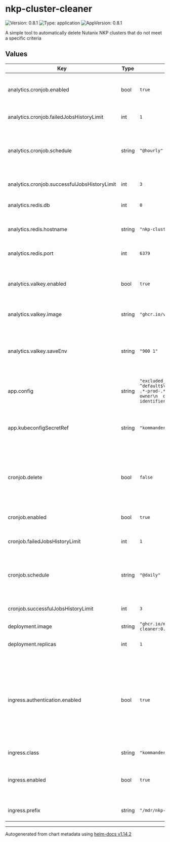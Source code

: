 # nkp-cluster-cleaner

![Version: 0.8.1](https://img.shields.io/badge/Version-0.8.1-informational?style=flat-square) ![Type: application](https://img.shields.io/badge/Type-application-informational?style=flat-square) ![AppVersion: 0.8.1](https://img.shields.io/badge/AppVersion-0.8.1-informational?style=flat-square)

A simple tool to automatically delete Nutanix NKP clusters that do not meet a specific criteria

## Values

| Key | Type | Default | Description |
|-----|------|---------|-------------|
| analytics.cronjob.enabled | bool | `true` | Enable periodic collection of historical data |
| analytics.cronjob.failedJobsHistoryLimit | int | `1` | How many failed jobs to keep |
| analytics.cronjob.schedule | string | `"@hourly"` | Schedule to run the job. Uses standard Kubernetes CronJob syntax. |
| analytics.cronjob.successfulJobsHistoryLimit | int | `3` | How many successful jobs to keep |
| analytics.redis.db | int | `0` | Redis database number |
| analytics.redis.hostname | string | `"nkp-cluster-cleaner-valkey"` | Hostname of the Redis/Valkey instance |
| analytics.redis.port | int | `6379` | Port of the Redis/Valkey instance |
| analytics.valkey.enabled | bool | `true` | Deploy a Valkey service for storing historical data |
| analytics.valkey.image | string | `"ghcr.io/valkey-io/valkey:8-alpine"` | Valkey container image to use |
| analytics.valkey.saveEnv | string | `"900 1"` | Valkey SAVE_ENV value to specify how often to ensure data is flushed to disk |
| app.config | string | `"excluded_namespace_patterns:\n- ^default$\nprotected_cluster_patterns:\n- .*-prod-.*\nextra_labels:\n- name: owner\n  description: Cluster owner identifier"` | Default set of exclusion rules |
| app.kubeconfigSecretRef | string | `"kommander-self-attach-kubeconfig"` | Secret containing a valid kubeconfig for the management cluster |
| cronjob.delete | bool | `false` | Set to true to actually delete clusters, default is to operate in "dry-run" mode |
| cronjob.enabled | bool | `true` | Enable scheduled deletion CronJobs |
| cronjob.failedJobsHistoryLimit | int | `1` | How many failed jobs to keep |
| cronjob.schedule | string | `"@daily"` | Schedule to run the job. Uses standard Kubernetes CronJob syntax. |
| cronjob.successfulJobsHistoryLimit | int | `3` | How many successful jobs to keep |
| deployment.image | string | `"ghcr.io/markround/nkp-cluster-cleaner:0.8.1"` | Container image to use |
| deployment.replicas | int | `1` | Number of replicas to deploy |
| ingress.authentication.enabled | bool | `true` | If true, access to the dashboard will require logging in with an admin account. Setting to false will enable anonymous access. |
| ingress.class | string | `"kommander-traefik"` | Ingress class to use |
| ingress.enabled | bool | `true` | Enables ingress through the Kommander Traefik deployment |
| ingress.prefix | string | `"/mdr/nkp-cluster-cleaner"` | URL Prefix for the dashboard |

----------------------------------------------
Autogenerated from chart metadata using [helm-docs v1.14.2](https://github.com/norwoodj/helm-docs/releases/v1.14.2)
